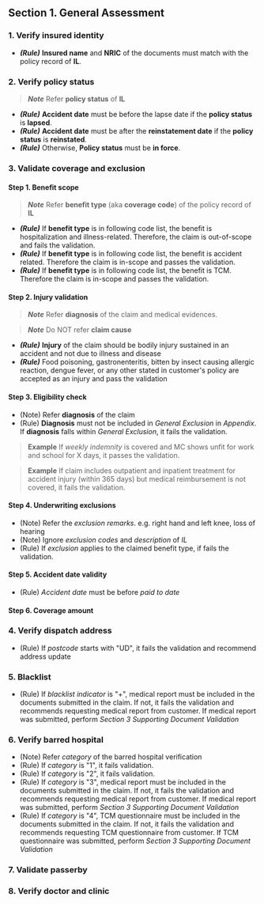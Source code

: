 ## Section 1. General Assessment
### 1. Verify insured identity
* **_(Rule)_** **Insured name** and **NRIC** of the documents must match with the policy record of **IL**.

### 2. Verify policy status
> **_Note_** Refer **policy status** of **IL**
* **_(Rule)_** **Accident date** must be before the lapse date if the **policy status** is **lapsed**.
* **_(Rule)_** **Accident date** must be after the **reinstatement date** if the **policy status** is **reinstated**.
* **_(Rule)_** Otherwise, **Policy status** must be **in force**.
         
### 3. Validate coverage and exclusion
#### Step 1. Benefit scope
> **_Note_** Refer **benefit type** (aka **coverage code**) of the policy record of **IL**
* **_(Rule)_** If **benefit type** is in following code list, the benefit is hospitalization and illness-related. Therefore, the claim is out-of-scope and fails the validation.
* **_(Rule)_** If **benefit type** is in following code list, the benefit is accident related. Therefore the claim is in-scope and passes the validation.
* **_(Rule)_** If **benefit type** is in following code list, the benefit is TCM. Therefore the claim is in-scope and passes the validation.

#### Step 2. Injury validation
> **_Note_** Refer **diagnosis** of the claim and medical evidences.

> **_Note_** Do NOT refer **claim cause**
* **_(Rule)_** **Injury** of the claim should be bodily injury sustained in an accident and not due to illness and disease
* **_(Rule)_** Food poisoning, gastronenteritis, bitten by insect causing allergic reaction, dengue fever, or any other stated in customer's policy are accepted as an injury and pass the validation

#### Step 3. Eligibility check
* (Note) Refer **diagnosis** of the claim
* (Rule) **Diagnosis** must not be included in *General Exclusion* in *Appendix*. If **diagnosis** falls within *General Exclusion*, it fails the validation. 
> **Example**
> If *weekly indemnity* is covered and MC shows unfit for work and school for X days, it passes the validation.

> **Example**
> If claim includes outpatient and inpatient treatment for accident injury (within 365 days) but medical reimbursement is not covered, it fails the validation.

#### Step 4. Underwriting exclusions
* (Note) Refer the *exclusion remarks*. e.g. right hand and left knee, loss of hearing
* (Note) Ignore *exclusion codes* and *description* of *IL*
* (Rule) If *exclusion* applies to the claimed benefit type, if fails the validation.

#### Step 5. Accident date validity
* (Rule) *Accident date* must be before *paid to date*

#### Step 6. Coverage amount

### 4. Verify dispatch address
* (Rule) If *postcode* starts with "UD", it fails the validation and recommend address update

### 5. Blacklist
* (Rule) If *blacklist indicator* is "+", medical report must be included in the documents submitted in the claim. If not, it fails the validation and recommends requesting medical report from customer. If medical report was submitted, perform *Section 3 Supporting Document Validation* 

### 6. Verify barred hospital
* (Note) Refer *category* of the barred hospital verification
* (Rule) If *category* is "1", it fails validation.
* (Rule) If *category* is "2", it fails validation.
* (Rule) If *category* is "3", medical report must be included in the documents submitted in the claim. If not, it fails the validation and recommends requesting medical report from customer. If medical report was submitted, perform *Section 3 Supporting Document Validation* 
* (Rule) If *category* is "4", TCM questionnaire must be included in the documents submitted in the claim. If not, it fails the validation and recommends requesting TCM questionnaire from customer. If TCM questionnaire was submitted, perform *Section 3 Supporting Document Validation* 


### 7. Validate passerby
### 8. Verify doctor and clinic
